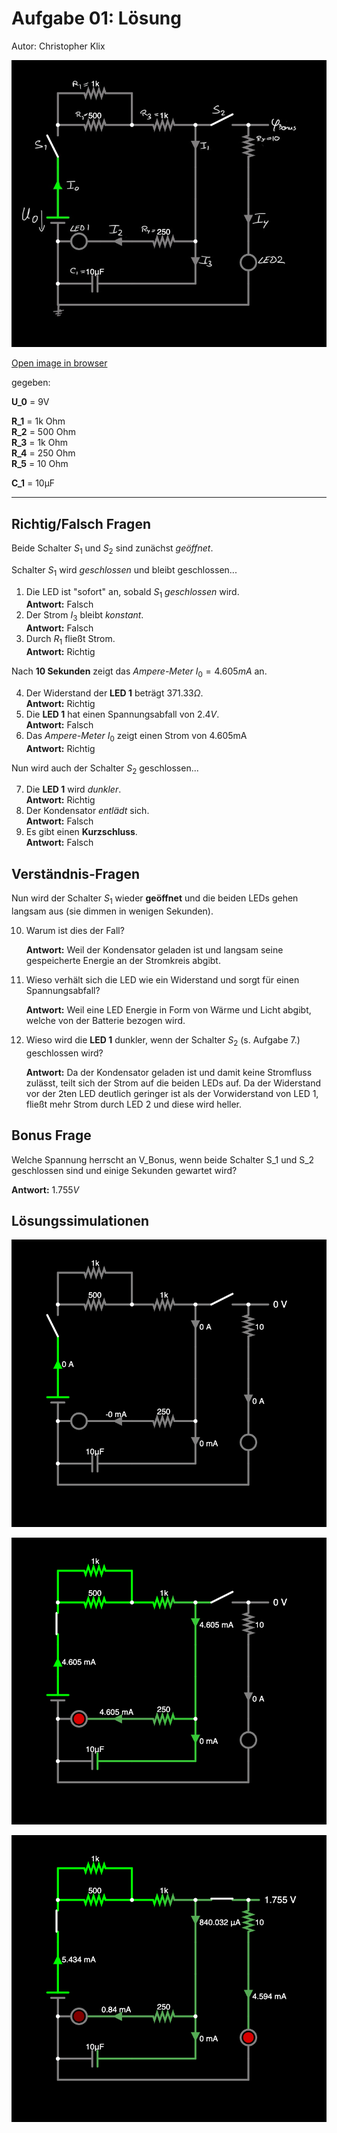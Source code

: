 # Aufgabe 01: Lösung

Autor: Christopher Klix

![Circuit - State 0](./circuit-20230112-1258.jpg)

[Open image in browser](circuit-20230112-1246.png)

gegeben:

**U_0** = 9V

**R_1** = 1k Ohm \
**R_2** = 500 Ohm \
**R_3** = 1k Ohm \
**R_4** = 250 Ohm \
**R_5** = 10 Ohm

**C_1** = 10µF

****

## Richtig/Falsch Fragen

Beide Schalter $S_1$ und $S_2$ sind zunächst _geöffnet_.

Schalter $S_1$ wird _geschlossen_ und bleibt geschlossen...

1. Die LED ist "sofort" an, sobald $S_1$ _geschlossen_ wird. \
    **Antwort:** Falsch
1. Der Strom $I_3$ bleibt _konstant_. \
    **Antwort:** Falsch
1. Durch $R_1$ fließt Strom. \
    **Antwort:** Richtig

Nach **10 Sekunden** zeigt das _Ampere-Meter_ $I_0 = 4.605mA$ an.

4. Der Widerstand der **LED 1** beträgt $371.33 \Omega$. \
    **Antwort:** Richtig
1. Die **LED 1** hat einen Spannungsabfall von $2.4V$. \
    **Antwort:** Falsch
1. Das _Ampere-Meter_ $I_0$ zeigt einen Strom von 4.605mA \
    **Antwort:** Richtig

Nun wird auch der Schalter $S_2$ geschlossen...

7. Die **LED 1** wird _dunkler_. \
    **Antwort:** Richtig
1. Der Kondensator _entlädt_ sich. \
    **Antwort:** Falsch
1. Es gibt einen **Kurzschluss**. \
    **Antwort:** Falsch

## Verständnis-Fragen

Nun wird der Schalter $S_1$ wieder **geöffnet** und die beiden LEDs gehen langsam aus (sie dimmen in wenigen Sekunden).

10. Warum ist dies der Fall?

    **Antwort:** Weil der Kondensator geladen ist und langsam seine gespeicherte Energie an der Stromkreis abgibt.

11. Wieso verhält sich die LED wie ein Widerstand und sorgt für einen Spannungsabfall?

    **Antwort:** Weil eine LED Energie in Form von Wärme und Licht abgibt, welche von der Batterie bezogen wird.

12. Wieso wird die **LED 1** dunkler, wenn der Schalter $S_2$ (s. Aufgabe 7.) geschlossen wird?

    **Antwort:** Da der Kondensator geladen ist und damit keine Stromfluss zulässt, teilt sich der Strom auf die beiden LEDs auf. Da der Widerstand vor der 2ten LED deutlich geringer ist als der Vorwiderstand von LED 1, fließt mehr Strom durch LED 2 und diese wird heller.

## Bonus Frage

Welche Spannung herrscht an V_Bonus, wenn beide Schalter S_1 und S_2 geschlossen sind und einige Sekunden gewartet wird?

**Antwort:** $1.755V$

## Lösungssimulationen

![Circuit - State 0](circuit-20230112-1258.png)

![Circuit - State 1](circuit-20230112-1246.png)

![Circuit - State 2](circuit-20230112-1259.png)